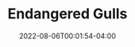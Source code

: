 ---
title: "Endangered Gulls"
date: 2022-08-06T00:01:54-04:00
draft: true
image: 
author:
tags:
categories:
---